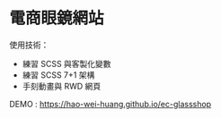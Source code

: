 # 電商眼鏡網站

使用技術：
* 練習 SCSS 與客製化變數
* 練習 SCSS 7+1 架構
* 手刻動畫與 RWD 網頁

DEMO : https://hao-wei-huang.github.io/ec-glassshop
